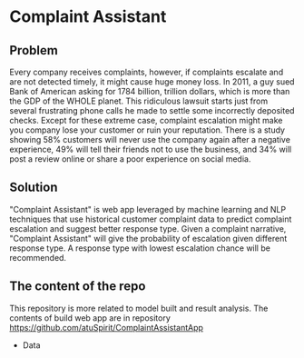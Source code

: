 # Complaint Assistant

## Problem
Every company receives complaints, however, if complaints escalate and are not 
detected timely, it might cause huge money loss. In 2011, a guy sued Bank of 
American asking for 1784 billion, trillion dollars, which is more than the 
GDP of the WHOLE planet.  This ridiculous lawsuit starts just from several 
frustrating phone calls he made to settle some incorrectly deposited checks. 
Except for these extreme case, complaint escalation might make 
you company lose your customer or ruin your reputation.  There is a study 
showing 58% customers will never use the company again after a negative 
experience, 49% will tell their friends not to use the business, and 34% will 
post a review online or share a poor experience on social media.  

## Solution
"Complaint Assistant" is web app leveraged by machine learning and NLP techniques
 that use historical customer complaint data to predict complaint escalation and 
suggest better response type.  Given a complaint narrative, "Complaint Assistant"
will give the probability of escalation given different response type.  A response
type with lowest escalation chance will be recommended. 

## The content of the repo
This repository is more related to model built and result analysis. The contents 
of build web app are in repository https://github.com/atuSpirit/ComplaintAssistantApp

- Data

